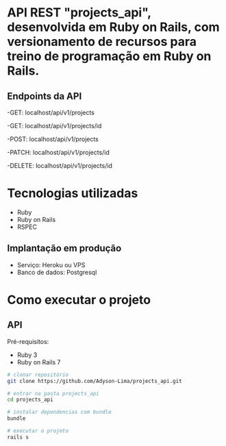 # API REST "projects_api", desenvolvida em Ruby on Rails, com versionamento de recursos para treino de programação em Ruby on Rails.

## Endpoints da API
-GET: localhost/api/v1/projects

-GET: localhost/api/v1/projects/id

-POST: localhost/api/v1/projects

-PATCH: localhost/api/v1/projects/id

-DELETE: localhost/api/v1/projects/id

# Tecnologias utilizadas

- Ruby
- Ruby on Rails
- RSPEC

## Implantação em produção
- Serviço: Heroku ou VPS
- Banco de dados: Postgresql

# Como executar o projeto

## API
Pré-requisitos:

- Ruby 3
- Ruby on Rails 7

```bash
# clonar repositório
git clone https://github.com/Adyson-Lima/projects_api.git

# entrar na pasta projects_api
cd projects_api

# instalar dependencias com bundle
bundle

# executar o projeto
rails s
```
